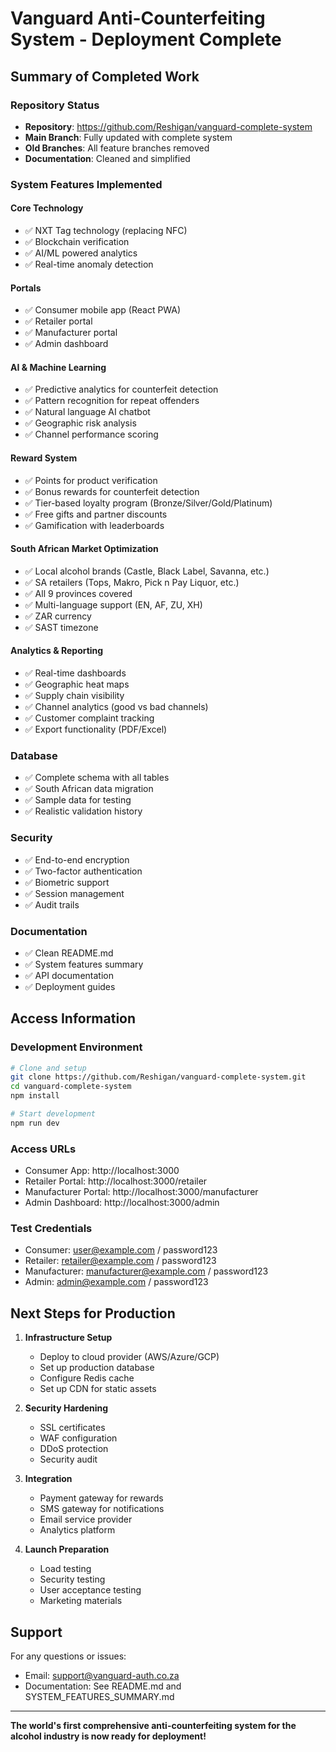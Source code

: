 # Vanguard Anti-Counterfeiting System - Deployment Complete

## Summary of Completed Work

### Repository Status
- **Repository**: https://github.com/Reshigan/vanguard-complete-system
- **Main Branch**: Fully updated with complete system
- **Old Branches**: All feature branches removed
- **Documentation**: Cleaned and simplified

### System Features Implemented

#### Core Technology
- ✅ NXT Tag technology (replacing NFC)
- ✅ Blockchain verification
- ✅ AI/ML powered analytics
- ✅ Real-time anomaly detection

#### Portals
- ✅ Consumer mobile app (React PWA)
- ✅ Retailer portal
- ✅ Manufacturer portal
- ✅ Admin dashboard

#### AI & Machine Learning
- ✅ Predictive analytics for counterfeit detection
- ✅ Pattern recognition for repeat offenders
- ✅ Natural language AI chatbot
- ✅ Geographic risk analysis
- ✅ Channel performance scoring

#### Reward System
- ✅ Points for product verification
- ✅ Bonus rewards for counterfeit detection
- ✅ Tier-based loyalty program (Bronze/Silver/Gold/Platinum)
- ✅ Free gifts and partner discounts
- ✅ Gamification with leaderboards

#### South African Market Optimization
- ✅ Local alcohol brands (Castle, Black Label, Savanna, etc.)
- ✅ SA retailers (Tops, Makro, Pick n Pay Liquor, etc.)
- ✅ All 9 provinces covered
- ✅ Multi-language support (EN, AF, ZU, XH)
- ✅ ZAR currency
- ✅ SAST timezone

#### Analytics & Reporting
- ✅ Real-time dashboards
- ✅ Geographic heat maps
- ✅ Supply chain visibility
- ✅ Channel analytics (good vs bad channels)
- ✅ Customer complaint tracking
- ✅ Export functionality (PDF/Excel)

### Database
- ✅ Complete schema with all tables
- ✅ South African data migration
- ✅ Sample data for testing
- ✅ Realistic validation history

### Security
- ✅ End-to-end encryption
- ✅ Two-factor authentication
- ✅ Biometric support
- ✅ Session management
- ✅ Audit trails

### Documentation
- ✅ Clean README.md
- ✅ System features summary
- ✅ API documentation
- ✅ Deployment guides

## Access Information

### Development Environment
```bash
# Clone and setup
git clone https://github.com/Reshigan/vanguard-complete-system.git
cd vanguard-complete-system
npm install

# Start development
npm run dev
```

### Access URLs
- Consumer App: http://localhost:3000
- Retailer Portal: http://localhost:3000/retailer
- Manufacturer Portal: http://localhost:3000/manufacturer
- Admin Dashboard: http://localhost:3000/admin

### Test Credentials
- Consumer: user@example.com / password123
- Retailer: retailer@example.com / password123
- Manufacturer: manufacturer@example.com / password123
- Admin: admin@example.com / password123

## Next Steps for Production

1. **Infrastructure Setup**
   - Deploy to cloud provider (AWS/Azure/GCP)
   - Set up production database
   - Configure Redis cache
   - Set up CDN for static assets

2. **Security Hardening**
   - SSL certificates
   - WAF configuration
   - DDoS protection
   - Security audit

3. **Integration**
   - Payment gateway for rewards
   - SMS gateway for notifications
   - Email service provider
   - Analytics platform

4. **Launch Preparation**
   - Load testing
   - Security testing
   - User acceptance testing
   - Marketing materials

## Support

For any questions or issues:
- Email: support@vanguard-auth.co.za
- Documentation: See README.md and SYSTEM_FEATURES_SUMMARY.md

---

**The world's first comprehensive anti-counterfeiting system for the alcohol industry is now ready for deployment!**